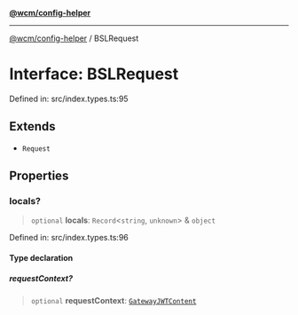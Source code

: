 [**@wcm/config-helper**](../README.md)

***

[@wcm/config-helper](../globals.md) / BSLRequest

# Interface: BSLRequest

Defined in: src/index.types.ts:95

## Extends

- `Request`

## Properties

### locals?

> `optional` **locals**: `Record`\<`string`, `unknown`\> & `object`

Defined in: src/index.types.ts:96

#### Type declaration

##### requestContext?

> `optional` **requestContext**: [`GatewayJWTContent`](GatewayJWTContent.md)
